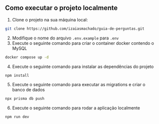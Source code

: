 ## Como executar o projeto localmente

1. Clone o projeto na sua máquina local:

`````bash
git clone https://github.com/izaiasmachado/guia-de-perguntas.git
`````

2. Modifique o nome do arquivo `.env.example` para `.env`
3. Execute o seguinte comando para criar o container docker contendo o MySQL

````bash
docker compose up -d
````

4. Execute o seguinte comando para instalar as dependências do projeto

````bash
npm install
````

5. Execute o seguinte comando para executar as migrations e criar o banco de dados

````bash
npx prisma db push
````

6. Execute o seguinte comando para rodar a aplicação localmente

````bash
npm run dev
````